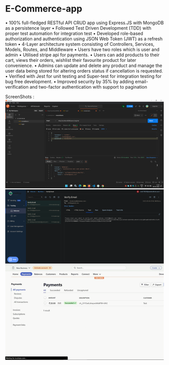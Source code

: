 # E-Commerce-app

•	100% full-fledged RESTful API CRUD app using Express.JS with MongoDB as a persistence layer
•	Followed Test Driven Development (TDD) with proper test automation for integration test
•	Developed role-based authorization and authentication using JSON Web Token (JWT) as a refresh token
•	4-Layer architecture system consisting of Controllers, Services, Models, Routes, and Middleware
•	Users have two roles which is user and admin
•	Utilised stripe api for payments.
•	Users can add products to their cart, views their orders, wishlist their favourite product for later convenience.
•	Admins can update and delete any product and manage the user data being stored for altering orders status if cancellation is requested.
•	Verified with Jest for unit testing and Super-test for integration testing for bug free development.
•	Improved security by 35% by adding email-verification and two-factor authentication with support to pagination

ScreenShots :
![Screenshot](postman_mail_ss.png)
![Screenshot](mail_ss.png)
![Screenshot](payment_ss.png)




